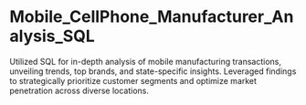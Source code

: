 # Mobile_CellPhone_Manufacturer_Analysis_SQL
 Utilized SQL for in-depth analysis of mobile manufacturing transactions, unveiling trends, top brands, and state-specific insights. Leveraged findings to strategically prioritize customer segments and optimize market penetration across diverse locations.
